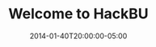 ---
layout: notes

title: Welcome to HackBU
description: Learn about HackBU and the topics we will cover. We'll expalin the difference between HTML, CSS, JavaScript, Ruby, and front-end vs. back-end development with an interactive demo.
time: Jan. 30 at 8 p.m.
location: LH 14
semester: Spring
week: 0

date: '2014-01-40T20:00:00-05:00'
permalink: /workshops/2014/spring/welcome-to-hackbu/
---